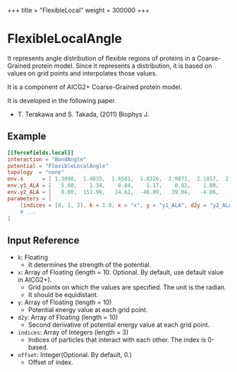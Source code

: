 +++
title = "FlexibleLocal"
weight = 300000
+++

# FlexibleLocalAngle

It represents angle distribution of flexible regions of proteins in a Coarse-Grained protein model.
Since it represents a distribution, it is based on values on grid points and interpolates those values.

It is a component of AICG2+ Coarse-Grained protein model.

It is developed in the following paper.

- T. Terakawa and S. Takada, (2011) Biophys J.

## Example

```toml
[[forcefields.local]]
interaction = "BondAngle"
potential = "FlexibleLocalAngle"
topology  = "none"
env.x      = [ 1.3090,  1.4835,  1.6581,  1.8326,  2.0071,  2.1817,  2.3562,  2.5307,  2.7053,  2.8798]
env.y1_ALA = [   5.00,    1.34,    0.84,    1.17,    0.82,    1.00,    1.27,    1.52,    3.20,   10.00]
env.y2_ALA = [   0.00,  151.96,   14.61,  -46.89,   39.04,   -4.86,   -1.86,    8.38,  250.03,    0.00]
parameters = [
    {indices = [0, 1, 2], k = 1.0, x = "x", y = "y1_ALA", d2y = "y2_ALA"},
    # ...
]
```

## Input Reference

- `k`: Floating
  - It determines the strength of the potential.
- `x`: Array of Floating (length = 10. Optional. By default, use default value in AICG2+).
  - Grid points on which the values are specified. The unit is the radian.
  - It should be equidistant.
- `y`: Array of Floating (length = 10)
  - Potential energy value at each grid point.
- `d2y`: Array of Floating (length = 10)
  - Second derivative of potential energy value at each grid point.
- `indices`: Array of Integers (length = 3)
  - Indices of particles that interact with each other. The index is 0-based.
- `offset`: Integer(Optional. By default, 0.)
  - Offset of index.
